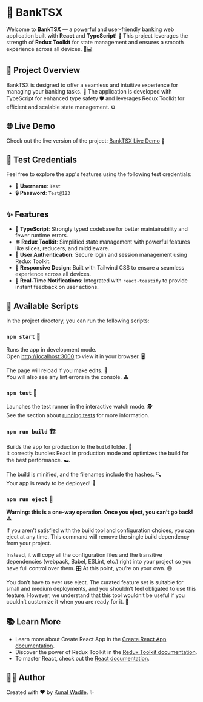 
# 💸 BankTSX

Welcome to **BankTSX** — a powerful and user-friendly banking web application built with **React** and **TypeScript**! 🌟 This project leverages the strength of **Redux Toolkit** for state management and ensures a smooth experience across all devices. 📱💻

## 🎯 Project Overview

BankTSX is designed to offer a seamless and intuitive experience for managing your banking tasks. 🏦 The application is developed with TypeScript for enhanced type safety 🛡️ and leverages Redux Toolkit for efficient and scalable state management. ⚙️

## 🌐 Live Demo

Check out the live version of the project: [BankTSX Live Demo](https://banktsx.netlify.app/) 🚀

## 🔑 Test Credentials

Feel free to explore the app's features using the following test credentials:

- **👤 Username**: `Test`
- **🔒 Password**: `Test@123`

## ✨ Features

- **🔧 TypeScript**: Strongly typed codebase for better maintainability and fewer runtime errors.
- **⚛️ Redux Toolkit**: Simplified state management with powerful features like slices, reducers, and middleware.
- **🔐 User Authentication**: Secure login and session management using Redux Toolkit.
- **📱 Responsive Design**: Built with Tailwind CSS to ensure a seamless experience across all devices.
- **🔔 Real-Time Notifications**: Integrated with `react-toastify` to provide instant feedback on user actions.

## 📜 Available Scripts

In the project directory, you can run the following scripts:

### `npm start` 🚀

Runs the app in development mode.  
Open [http://localhost:3000](http://localhost:3000) to view it in your browser. 🖥️

The page will reload if you make edits. 🔄  
You will also see any lint errors in the console. ⚠️

### `npm test` 🧪

Launches the test runner in the interactive watch mode. 🕵️  
See the section about [running tests](https://facebook.github.io/create-react-app/docs/running-tests) for more information.

### `npm run build` 🏗️

Builds the app for production to the `build` folder. 📂  
It correctly bundles React in production mode and optimizes the build for the best performance. 🏎️

The build is minified, and the filenames include the hashes. 🔍  
Your app is ready to be deployed! 🚢

### `npm run eject` 🚨

**Warning: this is a one-way operation. Once you eject, you can’t go back!** ⚠️

If you aren’t satisfied with the build tool and configuration choices, you can eject at any time. This command will remove the single build dependency from your project.

Instead, it will copy all the configuration files and the transitive dependencies (webpack, Babel, ESLint, etc.) right into your project so you have full control over them. 🎛️ At this point, you’re on your own. 😅

You don’t have to ever use eject. The curated feature set is suitable for small and medium deployments, and you shouldn’t feel obligated to use this feature. However, we understand that this tool wouldn’t be useful if you couldn’t customize it when you are ready for it. 🔧

## 📚 Learn More

- Learn more about Create React App in the [Create React App documentation](https://create-react-app.dev/docs/getting-started/).
- Discover the power of Redux Toolkit in the [Redux Toolkit documentation](https://redux-toolkit.js.org/).
- To master React, check out the [React documentation](https://reactjs.org/).

## 👨‍💻 Author

Created with ❤️ by [Kunal Wadile](https://github.com/kunalwadile-4442). ✨

